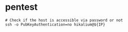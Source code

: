 # pentest

```
# Check if the host is accessible via password or not
ssh -o PubKeyAuthentication=no hikalium@${IP}
```
